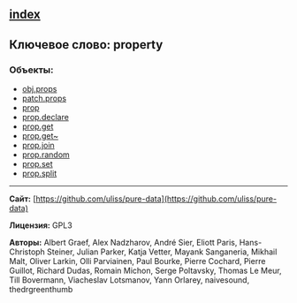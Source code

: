 [index](../index.html)
---

## Ключевое слово: property

### Объекты:
* [obj.props](../obj.props.html)
* [patch.props](../patch.props.html)
* [prop](../prop.html)
* [prop.declare](../prop.declare.html)
* [prop.get](../prop.get.html)
* [prop.get~](../prop.get~.html)
* [prop.join](../prop.join.html)
* [prop.random](../prop.random.html)
* [prop.set](../prop.set.html)
* [prop.split](../prop.split.html)

---
**Сайт:** [https://github.com/uliss/pure-data](https://github.com/uliss/pure-data)

**Лицензия:** GPL3

**Авторы:** Albert Graef, Alex Nadzharov, André Sier, Eliott Paris, Hans-Christoph Steiner, Julian Parker, Katja Vetter, Mayank Sanganeria, Mikhail Malt, Oliver Larkin, Olli Parviainen, Paul Bourke, Pierre Cochard, Pierre Guillot, Richard Dudas, Romain Michon, Serge Poltavsky, Thomas Le Meur, Till Bovermann, Viacheslav Lotsmanov, Yann Orlarey, naivesound, thedrgreenthumb
